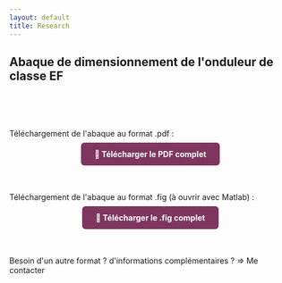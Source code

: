 ```yaml
---
layout: default
title: Research
---
```


## Abaque de dimensionnement de l'onduleur de classe EF

<br><br><br>

<p>Téléchargement de l'abaque au format .pdf :</p>

<div style="text-align: center; margin-bottom: 60px; margin-top: 20px;">
  <a href="/assets/pdf/chart_EF.pdf" download
     style="background-color: #7e365e; color: white; padding: 12px 24px; border-radius: 6px; text-decoration: none; font-weight: bold;">
    📄 Télécharger le PDF complet
  </a>
</div>

<p>Téléchargement de l'abaque au format .fig (à ouvrir avec Matlab) :</p>

<div style="text-align: center; margin-bottom: 60px; margin-top: 20px;">
  <a href="/assets/other/chart_EF.fig" download
     style="background-color: #7e365e; color: white; padding: 12px 24px; border-radius: 6px; text-decoration: none; font-weight: bold;">
    📄 Télécharger le .fig complet
  </a>
</div>

<p>Besoin d'un autre format ? d'informations complémentaires ? => Me contacter</p>
